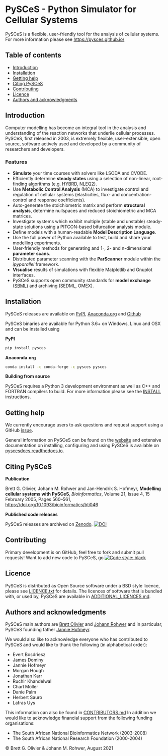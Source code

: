 # PySCeS - Python Simulator for Cellular Systems

PySCeS is a flexible, user-friendly tool for the analysis of cellular systems. For more
information please see https://pysces.github.io/

## Table of contents

* [Introduction](#introduction)
* [Installation](#installation)
* [Getting help](#getting-help)
* [Citing PySCeS](#citing-pysces)
* [Contributing](#contributing)
* [Licence](#licence)
* [Authors and acknowledgments](#authors-and-acknowledgments)

## Introduction

Computer modelling has become an integral tool in the analysis and understanding of the
reaction networks that underlie cellular processes. PySCeS, first released in 2003, is
extremely flexible, user-extensible, open source, software actively used and developed
by a community of researchers and developers.

### Features

* **Simulate** your time courses with solvers like LSODA and CVODE.
* Efficiently determine **steady states** using a selection of non-linear, root-finding
  algorithms (e.g. HYBRD, NLEQ2).
* Use **Metabolic Control Analysis** (MCA) to investigate control and regulation of
  cellular systems (elasticities, flux- and concentration-control and response
  coefficients).
* Auto-generate the stoichiometric matrix and perform **structural analysis**, determine
  nullspaces and reduced stoichiometric and MCA matrices.
* Investigate systems which exhibit multiple (stable and unstable) steady-state
  solutions using a PITCON-based bifurcation analysis module.
* Define models with a human-readable **Model Description Language**.
* Use the full power of Python available to test, build and share your modelling
  experiments.
* User-friendly methods for generating and 1-, 2- and n-dimensional **parameter scans**.
* Distributed parameter scanning with the **ParScanner** module within the *ipyparallel*
  framework.
* **Visualise** results of simulations with flexible Matplotlib and Gnuplot interfaces.
* PySCeS supports open community standards for **model
  exchange** ([SBML](http://sbml.org/)) and archiving (SEDML, OMEX).

## Installation

PySCeS releases are available on [PyPI](https://pypi.org/project/pysces/#files), 
[Anaconda.org](https://anaconda.org/pysces/pysces) and 
[Github](https://github.com/PySCeS/pysces)

PySCeS binaries are available for Python 3.6+ on Windows, Linux and OSX and can be
installed using

**PyPI**

```bash
pip install pysces
```

**Anaconda.org**

```bash
conda install -c conda-forge -c pysces pysces
```

**Building from source**

PySCeS requires a Python 3 development environment as well as C++ and FORTRAN compilers
to build. For more information please see the [INSTALL](./INSTALL.md) instructions.

## Getting help

We currently encourage users to ask questions and request support using a
GitHub [issue](https://github.com/PySCeS/pysces/issues).

General information on PySCeS can be found on the [website](https://pysces.github.io/)
and extensive documentation on installing, configuring and using PySCeS is available
on [pyscesdocs.readthedocs.io](https://pyscesdocs.readthedocs.io/en/latest/).

## Citing PySCeS

**Publication**

Brett G. Olivier, Johann M. Rohwer and Jan-Hendrik S. Hofmeyr, **Modelling cellular
systems with PySCeS**,
*Bioinformatics*, Volume 21, Issue 4, 15 February 2005, Pages
560–561, https://doi.org/10.1093/bioinformatics/bti046

**Published code releases**

PySCeS releases are archived on [Zenodo](http://zenodo.org). 
[![DOI](https://zenodo.org/badge/DOI/10.5281/zenodo.2600905.svg)](https://doi.org/10.5281/zenodo.2600905)

## Contributing

Primary development is on GitHub, feel free to fork and submit pull requests! Want to
add new code to PySCeS, go 
[![Code style: black](https://img.shields.io/badge/code%20style-black-000000.svg)](https://github.com/psf/black)

## Licence

PySCeS is distributed as Open Source software under a BSD style licence, please
see [LICENCE.txt](./LICENCE.txt) for details. The licences of software that is bundled
with, or used by, PySCeS are available
in [ADDITIONAL_LICENCES.md](./ADDITIONAL_LICENCES.md).

## Authors and acknowledgments

PySCeS main authors are [Brett Olivier](https://research.vu.nl/en/persons/bg-olivier)
and [Johann Rohwer](https://github.com/jmrohwer) and in particular, PySCeS founding
father [Jannie Hofmeyr]().

We would also like to acknowledge everyone who has contributed to PySCeS and would like
to thank the following (in alphabetical order):

* Evert Bosdriesz
* James Dominy
* Jannie Hofmeyr
* Morgan Hough
* Jonathan Karr
* Ruchir Khandelwal
* Charl Moller
* Danie Palm
* Herbert Sauro
* Lafras Uys

This information can also be found in [CONTRIBUTORS.md](./CONTRIBUTORS.md)
In addition we would like to acknowledge financial support from the following funding
organisations:

* The South African National Bioinformatics Network (2003-2008)
* The South African National Research Foundation (2000-2004)

© Brett G. Olivier & Johann M. Rohwer, August 2021
